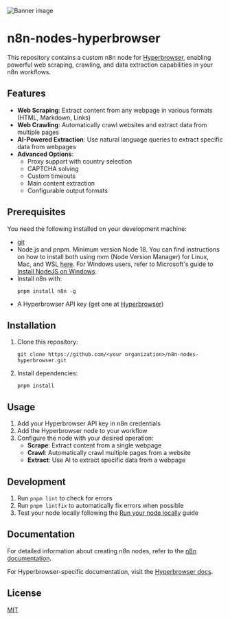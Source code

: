 ![Banner image](https://user-images.githubusercontent.com/10284570/173569848-c624317f-42b1-45a6-ab09-f0ea3c247648.png)

# n8n-nodes-hyperbrowser

This repository contains a custom n8n node for [Hyperbrowser](https://docs.hyperbrowser.ai/readme), enabling powerful web scraping, crawling, and data extraction capabilities in your n8n workflows.

## Features

- **Web Scraping**: Extract content from any webpage in various formats (HTML, Markdown, Links)
- **Web Crawling**: Automatically crawl websites and extract data from multiple pages
- **AI-Powered Extraction**: Use natural language queries to extract specific data from webpages
- **Advanced Options**:
  - Proxy support with country selection
  - CAPTCHA solving
  - Custom timeouts
  - Main content extraction
  - Configurable output formats

## Prerequisites

You need the following installed on your development machine:

* [git](https://git-scm.com/downloads)
* Node.js and pnpm. Minimum version Node 18. You can find instructions on how to install both using nvm (Node Version Manager) for Linux, Mac, and WSL [here](https://github.com/nvm-sh/nvm). For Windows users, refer to Microsoft's guide to [Install NodeJS on Windows](https://docs.microsoft.com/en-us/windows/dev-environment/javascript/nodejs-on-windows).
* Install n8n with:
  ```
  pnpm install n8n -g
  ```
* A Hyperbrowser API key (get one at [Hyperbrowser](https://docs.hyperbrowser.ai/readme))

## Installation

1. Clone this repository:
   ```
   git clone https://github.com/<your organization>/n8n-nodes-hyperbrowser.git
   ```
2. Install dependencies:
   ```
   pnpm install
   ```

## Usage

1. Add your Hyperbrowser API key in n8n credentials
2. Add the Hyperbrowser node to your workflow
3. Configure the node with your desired operation:
   - **Scrape**: Extract content from a single webpage
   - **Crawl**: Automatically crawl multiple pages from a website
   - **Extract**: Use AI to extract specific data from a webpage

## Development

1. Run `pnpm lint` to check for errors
2. Run `pnpm lintfix` to automatically fix errors when possible
3. Test your node locally following the [Run your node locally](https://docs.n8n.io/integrations/creating-nodes/test/run-node-locally/) guide

## Documentation

For detailed information about creating n8n nodes, refer to the [n8n documentation](https://docs.n8n.io/integrations/creating-nodes/).

For Hyperbrowser-specific documentation, visit the [Hyperbrowser docs](https://docs.hyperbrowser.ai/readme).

## License

[MIT](LICENSE.md)
